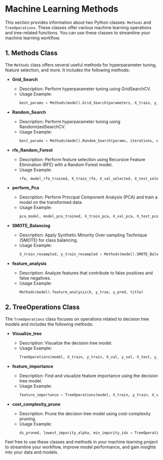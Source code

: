 # Machine Learning Methods

This section provides information about two Python classes: `Methods` and `TreeOperations`. These classes offer various machine learning operations and tree-related functions. You can use these classes to streamline your machine learning workflow.

## 1. Methods Class

The `Methods` class offers several useful methods for hyperparameter tuning, feature selection, and more. It includes the following methods:

- **Grid_Search**
  - Description: Perform hyperparameter tuning using GridSearchCV.
  - Usage Example:
    ```python
    best_params = Methods(model).Grid_Search(parameters, X_train, y_train, cv)
    ```

- **Random_Search**
  - Description: Perform hyperparameter tuning using RandomizedSearchCV.
  - Usage Example:
    ```python
    best_params = Methods(model).Random_Search(params, iterations, cv, random_state, X_train, y_train)
    ```

- **rfe_Random_Forest**
  - Description: Perform feature selection using Recursive Feature Elimination (RFE) with a Random Forest model.
  - Usage Example:
    ```python
    rfe, model_rfe_trained, X_train_rfe, X_val_selected, X_test_selected = Methods(model).rfe_Random_Forest(X_train, y_train, X_val, y_val, X_test, y_test, num_features_to_keep)
    ```

- **perform_Pca**
  - Description: Perform Principal Component Analysis (PCA) and train a model on the transformed data.
  - Usage Example:
    ```python
    pca_model, model_pca_trained, X_train_pca, X_val_pca, X_test_pca = Methods(model).perform_Pca(X_train, y_train, X_val, y_val, X_test, y_test, num_components)
    ```

- **SMOTE_Balancing**
  - Description: Apply Synthetic Minority Over-sampling Technique (SMOTE) for class balancing.
  - Usage Example:
    ```python
    X_train_resampled, y_train_resampled = Methods(model).SMOTE_Balancing(X_train, y_train)
    ```

- **feature_analysis**
  - Description: Analyze features that contribute to false positives and false negatives.
  - Usage Example:
    ```python
    Methods(model).feature_analysis(X, y_true, y_pred, title)
    ```

## 2. TreeOperations Class

The `TreeOperations` class focuses on operations related to decision tree models and includes the following methods:

- **Visualize_tree**
  - Description: Visualize the decision tree model.
  - Usage Example:
    ```python
    TreeOperations(model, X_train, y_train, X_val, y_val, X_test, y_test).Visualize_tree(X)
    ```

- **feature_importance**
  - Description: Find and visualize feature importance using the decision tree model.
  - Usage Example:
    ```python
    feature_importance = TreeOperations(model, X_train, y_train, X_val, y_val, X_test, y_test).feature_importance(X)
    ```

- **cost_complexity_prune**
  - Description: Prune the decision tree model using cost-complexity pruning.
  - Usage Example:
    ```python
    ds_pruned, lowest_impurity_alpha, min_impurity_idx = TreeOperations(model, X_train, y_train, X_val, y_val, X_test, y_test).cost_complexity_prune()
    ```

Feel free to use these classes and methods in your machine learning project to streamline your workflow, improve model performance, and gain insights into your data and models.
